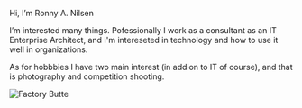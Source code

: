 Hi, I’m Ronny A. Nilsen

I’m interested many things. Pofessionally I work as a consultant as an IT Enterprise Architect, and I'm intereseted in technology and how to use it well in organizations.

As for hobbbies I have two main interest (in addion to IT of course), and that is photography and competition shooting.

![Factory Butte](https://www.ronnynilsen.com/pictures/large/20181101-8140-Pano.jpg)

<!---
ronnynilsen/ronnynilsen is a ✨ special ✨ repository because its `README.md` (this file) appears on your GitHub profile.
You can click the Preview link to take a look at your changes.
--->
